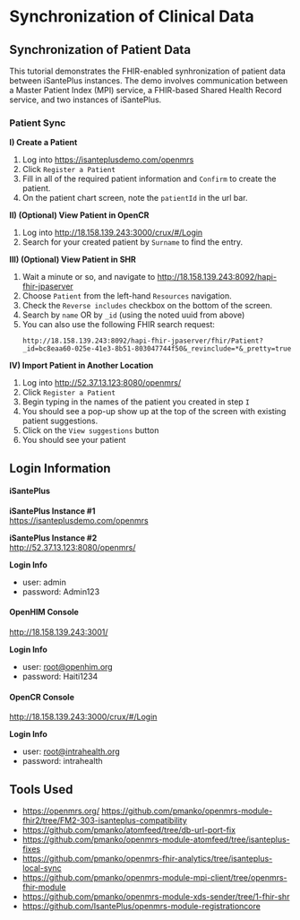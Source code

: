 # Synchronization of Clinical Data 


## Synchronization of Patient Data
This tutorial demonstrates the FHIR-enabled synhronization of patient data between iSantePlus instances. The demo involves communication between a Master Patient Index (MPI) service, a FHIR-based Shared Health Record service, and two instances of iSantePlus. 

### Patient Sync

**I) Create a Patient**
1. Log into https://isanteplusdemo.com/openmrs
2. Click `Register a Patient`
3. Fill in all of the required patient information and `Confirm` to create the patient.
4. On the patient chart screen, note the `patientId` in the url bar. 

**II) (Optional) View Patient in OpenCR**
1. Log into http://18.158.139.243:3000/crux/#/Login
2. Search for your created patient by `Surname` to find the entry.

**III) (Optional) View Patient in SHR**
1. Wait a minute or so, and navigate to http://18.158.139.243:8092/hapi-fhir-jpaserver
2. Choose `Patient` from the left-hand `Resources` navigation.
3. Check the `Reverse includes` checkbox on the bottom of the screen.
4. Search by `name` OR by `_id` (using the noted uuid from above) 
5. You can also use the following FHIR search request:
    ```
    http://18.158.139.243:8092/hapi-fhir-jpaserver/fhir/Patient?_id=bc8eaa60-025e-41e3-8b51-803047744f50&_revinclude=*&_pretty=true
    ```
    
**IV) Import Patient in Another Location**
1. Log into http://52.37.13.123:8080/openmrs/
2. Click `Register a Patient`
3. Begin typing in the names of the patient you created in step `I`
4. You should see a pop-up show up at the top of the screen with existing patient suggestions. 
5. Click on the `View suggestions` button
6. You should see your patient

## Login Information

#### iSantePlus

**iSantePlus Instance #1**  
https://isanteplusdemo.com/openmrs

**iSantePlus Instance #2**  
http://52.37.13.123:8080/openmrs/

**Login Info**
- user: admin
- password: Admin123

#### OpenHIM Console  
http://18.158.139.243:3001/

**Login Info**
- user: root@openhim.org
- password: Haiti1234

#### OpenCR Console
http://18.158.139.243:3000/crux/#/Login

**Login Info**
- user: root@intrahealth.org
- password: intrahealth

## Tools Used
- https://openmrs.org/
https://github.com/pmanko/openmrs-module-fhir2/tree/FM2-303-isanteplus-compatibility
- https://github.com/pmanko/atomfeed/tree/db-url-port-fix
- https://github.com/pmanko/openmrs-module-atomfeed/tree/isanteplus-fixes
- https://github.com/pmanko/openmrs-fhir-analytics/tree/isanteplus-local-sync
- https://github.com/pmanko/openmrs-module-mpi-client/tree/openmrs-fhir-module
- https://github.com/pmanko/openmrs-module-xds-sender/tree/1-fhir-shr
- https://github.com/IsantePlus/openmrs-module-registrationcore
